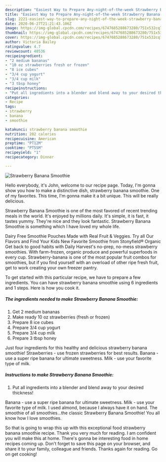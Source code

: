 ```yaml
---
description: "Easiest Way to Prepare Any-night-of-the-week Strawberry Banana Smoothie"
title: "Easiest Way to Prepare Any-night-of-the-week Strawberry Banana Smoothie"
slug: 2221-easiest-way-to-prepare-any-night-of-the-week-strawberry-banana-smoothie
date: 2020-06-27T21:21:43.106Z
image: https://img-global.cpcdn.com/recipes/6747685288673280/751x532cq70/strawberry-banana-smoothie-recipe-main-photo.jpg
thumbnail: https://img-global.cpcdn.com/recipes/6747685288673280/751x532cq70/strawberry-banana-smoothie-recipe-main-photo.jpg
cover: https://img-global.cpcdn.com/recipes/6747685288673280/751x532cq70/strawberry-banana-smoothie-recipe-main-photo.jpg
author: Victoria Bailey
ratingvalue: 4.7
reviewcount: 40536
recipeingredient:
- "2 medium bananas"
- "10 oz strawberries fresh or frozen"
- "8 ice cubes"
- "3/4 cup yogurt"
- "3/4 cup milk"
- "3 tbsp honey"
recipeinstructions:
- "Put all ingredients into a blender and blend away to your desired thickness!"
categories:
- Recipe
tags:
- strawberry
- banana
- smoothie

katakunci: strawberry banana smoothie 
nutrition: 202 calories
recipecuisine: American
preptime: "PT12M"
cooktime: "PT55M"
recipeyield: "1"
recipecategory: Dinner

---
```



![Strawberry Banana Smoothie](https://img-global.cpcdn.com/recipes/6747685288673280/751x532cq70/strawberry-banana-smoothie-recipe-main-photo.jpg)

Hello everybody, it's John, welcome to our recipe page. Today, I'm gonna show you how to make a distinctive dish, strawberry banana smoothie. One of my favorites. This time, I'm gonna make it a bit unique. This will be really delicious.

Strawberry Banana Smoothie is one of the most favored of recent trending meals in the world. It's enjoyed by millions daily. It's simple, it is fast, it tastes yummy. They're nice and they look fantastic. Strawberry Banana Smoothie is something which I have loved my whole life.

Dairy Free Smoothie Pouches Made with Real Fruit &amp; Veggies. Try all Our Flavors and Find Your Kids New Favorite Smoothie from Stonyfield® Organic Get back to good habits with Daily Harvest&#39;s no-prep, no-mess strawberry smoothies. With farm-frozen, organic produce and powerful superfoods in every cup. Strawberry-banana is one of the most popular fruit combos for smoothies, but if you find yourself with an overload of other ripe fresh fruit, get to work creating your own freezer pantry.


To get started with this particular recipe, we have to prepare a few ingredients. You can have strawberry banana smoothie using 6 ingredients and 1 steps. Here is how you cook it.

<!--inarticleads1-->

##### The ingredients needed to make Strawberry Banana Smoothie:

1. Get 2 medium bananas
1. Make ready 10 oz strawberries (fresh or frozen)
1. Prepare 8 ice cubes
1. Prepare 3/4 cup yogurt
1. Prepare 3/4 cup milk
1. Prepare 3 tbsp honey


Just four ingredients for this healthy and delicious strawberry banana smoothie! Strawberries - use frozen strawberries for best results. Banana - use a super ripe banana for ultimate sweetness. Milk - use your favorite type of milk. 

<!--inarticleads2-->

##### Instructions to make Strawberry Banana Smoothie:

1. Put all ingredients into a blender and blend away to your desired thickness!


Banana - use a super ripe banana for ultimate sweetness. Milk - use your favorite type of milk. I used almond, because I always have it on hand. The smoothie of all smoothies…the classic Strawberry Banana Smoothie! You all know how I love smoothies. 

So that is going to wrap this up with this exceptional food strawberry banana smoothie recipe. Thank you very much for reading. I am confident you will make this at home. There's gonna be interesting food in home recipes coming up. Don't forget to save this page on your browser, and share it to your family, colleague and friends. Thanks again for reading. Go on get cooking!
